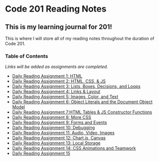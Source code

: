 # Code 201 Reading Notes
## This is my learning journal for 201!
This is where I will store all of my reading notes throughout the duration of Code 201. 


### Table of Contents
*Links will be added as assignments are completed.*
- [Daily Reading Assignment 1: HTML](class-01.md)
- [Daily Reading Assignment 2: HTML, CSS, & JS](class-02.md)
- [Daily Reading Assignment 3: Lists, Boxes, Decisions, and Loops](class-03.md)
- [Daily Reading Assignment 4: Links & Layout](class-04.md)
- [Daily Reading Assignment 5: Images, Color, and Text](class-05.md)
- [Daily Reading Assignment 6: Object Literals and the Document Object Model](class-06.md)
- [Daily Reading Assignment 7:HTML Tables & JS Constructor Functions](class-07.md)
- [Daily Reading Assignment 8: More CSS](class-08.md)
- [Daily Reading Assignment 9: Forms and Events](class-09.md)
- [Daily Reading Assignment 10: Debugging](class-10.md)
- [Daily Reading Assignment 11: Audio, Video, Images](class-11.md)
- [Daily Reading Assignment 12: Chart.js, Canvas](class-12.md)
- [Daily Reading Assignment 13: Local Storage](class-13.md)
- [Daily Reading Assignment 14: CSS Animations and Teamwork](class-14.md)
- [Daily Reading Assignment 15](class-15.md)
